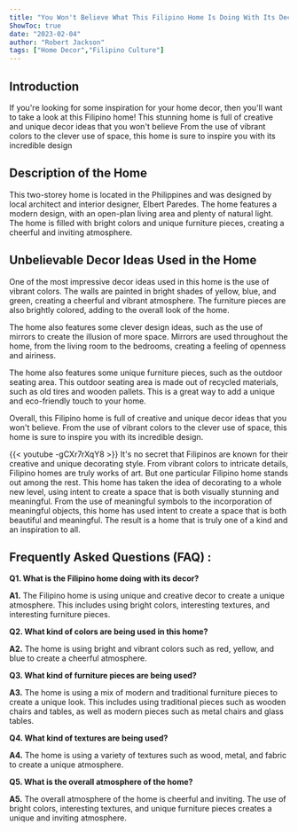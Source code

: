 ```yaml
---
title: "You Won't Believe What This Filipino Home Is Doing With Its Decor!"
ShowToc: true 
date: "2023-02-04"
author: "Robert Jackson" 
tags: ["Home Decor","Filipino Culture"]
---
```

## Introduction

If you're looking for some inspiration for your home decor, then you'll want to take a look at this Filipino home! This stunning home is full of creative and unique decor ideas that you won't believe From the use of vibrant colors to the clever use of space, this home is sure to inspire you with its incredible design 

## Description of the Home

This two-storey home is located in the Philippines and was designed by local architect and interior designer, Elbert Paredes. The home features a modern design, with an open-plan living area and plenty of natural light. The home is filled with bright colors and unique furniture pieces, creating a cheerful and inviting atmosphere. 

## Unbelievable Decor Ideas Used in the Home

One of the most impressive decor ideas used in this home is the use of vibrant colors. The walls are painted in bright shades of yellow, blue, and green, creating a cheerful and vibrant atmosphere. The furniture pieces are also brightly colored, adding to the overall look of the home. 

The home also features some clever design ideas, such as the use of mirrors to create the illusion of more space. Mirrors are used throughout the home, from the living room to the bedrooms, creating a feeling of openness and airiness. 

The home also features some unique furniture pieces, such as the outdoor seating area. This outdoor seating area is made out of recycled materials, such as old tires and wooden pallets. This is a great way to add a unique and eco-friendly touch to your home. 

Overall, this Filipino home is full of creative and unique decor ideas that you won't believe. From the use of vibrant colors to the clever use of space, this home is sure to inspire you with its incredible design.

{{< youtube -gCXr7rXqY8 >}} 
It's no secret that Filipinos are known for their creative and unique decorating style. From vibrant colors to intricate details, Filipino homes are truly works of art. But one particular Filipino home stands out among the rest. This home has taken the idea of decorating to a whole new level, using intent to create a space that is both visually stunning and meaningful. From the use of meaningful symbols to the incorporation of meaningful objects, this home has used intent to create a space that is both beautiful and meaningful. The result is a home that is truly one of a kind and an inspiration to all.

## Frequently Asked Questions (FAQ) :
**Q1. What is the Filipino home doing with its decor?**

**A1.** The Filipino home is using unique and creative decor to create a unique atmosphere. This includes using bright colors, interesting textures, and interesting furniture pieces. 

**Q2. What kind of colors are being used in this home?**

**A2.** The home is using bright and vibrant colors such as red, yellow, and blue to create a cheerful atmosphere. 

**Q3. What kind of furniture pieces are being used?**

**A3.** The home is using a mix of modern and traditional furniture pieces to create a unique look. This includes using traditional pieces such as wooden chairs and tables, as well as modern pieces such as metal chairs and glass tables. 

**Q4. What kind of textures are being used?**

**A4.** The home is using a variety of textures such as wood, metal, and fabric to create a unique atmosphere. 

**Q5. What is the overall atmosphere of the home?**

**A5.** The overall atmosphere of the home is cheerful and inviting. The use of bright colors, interesting textures, and unique furniture pieces creates a unique and inviting atmosphere.



